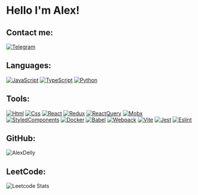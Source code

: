 <h1>Hello I'm Alex!</h1>

## Contact me:<br>

[![Telegram](https://img.shields.io/badge/Telegram-2CA5E0?style=for-the-badge&logo=telegram&logoColor=white)](https://t.me/AlexDelly)

## Languages:<br>

[![JavaScript](https://img.shields.io/badge/JavaScript-ffffff?style=for-the-badge&logo=javascript)](https://wikipedia.org/wiki/JavaScript)
[![TypeScript](https://img.shields.io/badge/TypeScript-ffffff?style=for-the-badge&logo=typescript)](https://www.typescriptlang.org/)
[![Python](https://img.shields.io/badge/Python-ffffff?style=for-the-badge&logo=python)](https://www.python.org/)

## Tools:<br>

[![Html](https://img.shields.io/badge/HTML5-ffffff?style=for-the-badge&logo=html5)](https://html.spec.whatwg.org/multipage/)
[![Css](https://img.shields.io/badge/CSS3-ffffff?style=for-the-badge&logo=css3&logoColor=369AD6)](https://www.w3.org/TR/CSS/)
[![React](https://img.shields.io/badge/React-ffffff?style=for-the-badge&logo=react)](https://react.dev/)
[![Redux](https://img.shields.io/badge/Redux-ffffff?style=for-the-badge&logo=redux&logoColor=7749BD)](https://redux.js.org/)
[![ReactQuery](https://img.shields.io/badge/ReactQuery-ffffff?style=for-the-badge&logo=reactquery)](https://tanstack.com/query/latest)
[![Mobx](https://img.shields.io/badge/mobx-ffffff?style=for-the-badge&logo=mobx)](https://mobx.js.org/)
[![StyledComponents](https://img.shields.io/badge/StyledComponents-ffffff?style=for-the-badge&logo=StyledComponents)](https://styled-components.com/)
[![Docker](https://img.shields.io/badge/docker-ffffff?style=for-the-badge&logo=docker)](https://www.docker.com/)
[![Babel](https://img.shields.io/badge/babel-ffffff?style=for-the-badge&logo=babel)](https://babeljs.io/)
[![Webpack](https://img.shields.io/badge/webpack-ffffff?style=for-the-badge&logo=webpack)](https://webpack.js.org/)
[![Vite](https://img.shields.io/badge/vite-ffffff?style=for-the-badge&logo=vite)](https://vitejs.dev/)
[![Jest](https://img.shields.io/badge/jest-ffffff?style=for-the-badge&logo=jest&logoColor=99424F)](https://jestjs.io/)
[![Eslint](https://img.shields.io/badge/eslint-ffffff?style=for-the-badge&logo=eslint&logoColor=7C7CEA)](https://eslint.org/)

## GitHub:<br>

<p><img src=https://github-readme-stats.vercel.app/api?username=AlexDelly&show_icons=true alt=AlexDelly /></p>

## LeetCode:<br>

![Leetcode Stats](https://leetcard.jacoblin.cool/AlexUtany?ext=heatmap)


